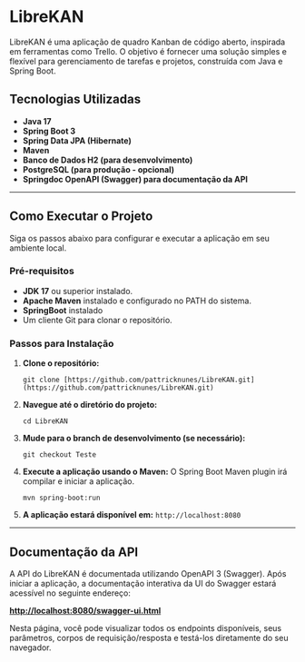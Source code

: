 # LibreKAN

LibreKAN é uma aplicação de quadro Kanban de código aberto, inspirada em ferramentas como Trello. O objetivo é fornecer uma solução simples e flexível para gerenciamento de tarefas e projetos, construída com Java e Spring Boot.

## Tecnologias Utilizadas

* **Java 17**
* **Spring Boot 3**
* **Spring Data JPA (Hibernate)**
* **Maven**
* **Banco de Dados H2 (para desenvolvimento)**
* **PostgreSQL (para produção - opcional)**
* **Springdoc OpenAPI (Swagger) para documentação da API**

---

## Como Executar o Projeto

Siga os passos abaixo para configurar e executar a aplicação em seu ambiente local.

### Pré-requisitos

* **JDK 17** ou superior instalado.
* **Apache Maven** instalado e configurado no PATH do sistema.
* **SpringBoot** instalado
* Um cliente Git para clonar o repositório.

### Passos para Instalação

1.  **Clone o repositório:**
    ```
    git clone [https://github.com/pattricknunes/LibreKAN.git](https://github.com/pattricknunes/LibreKAN.git)
    ```

2.  **Navegue até o diretório do projeto:**
    ```
    cd LibreKAN
    ```
    
3.  **Mude para o branch de desenvolvimento (se necessário):**
    ```
    git checkout Teste
    ```

4.  **Execute a aplicação usando o Maven:**
    O Spring Boot Maven plugin irá compilar e iniciar a aplicação.
    ```
    mvn spring-boot:run
    ```

5.  **A aplicação estará disponível em:** `http://localhost:8080`

---

## Documentação da API

A API do LibreKAN é documentada utilizando OpenAPI 3 (Swagger). Após iniciar a aplicação, a documentação interativa da UI do Swagger estará acessível no seguinte endereço:

 **[http://localhost:8080/swagger-ui.html](http://localhost:8080/swagger-ui.html)**

Nesta página, você pode visualizar todos os endpoints disponíveis, seus parâmetros, corpos de requisição/resposta e testá-los diretamente do seu navegador.
